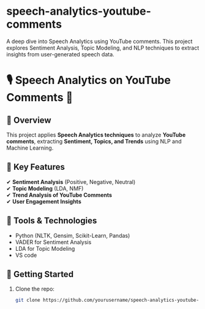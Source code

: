 # speech-analytics-youtube-comments
A deep dive into Speech Analytics using YouTube comments. This project explores Sentiment Analysis, Topic Modeling, and NLP techniques to extract insights from user-generated speech data.

# 🎙️ Speech Analytics on YouTube Comments 🚀

## 🔹 Overview
This project applies **Speech Analytics techniques** to analyze **YouTube comments**, extracting **Sentiment, Topics, and Trends** using NLP and Machine Learning.

## 🔹 Key Features
✔ **Sentiment Analysis** (Positive, Negative, Neutral)  
✔ **Topic Modeling** (LDA, NMF)  
✔ **Trend Analysis of YouTube Comments**  
✔ **User Engagement Insights**  

## 🔹 Tools & Technologies
- Python (NLTK, Gensim, Scikit-Learn, Pandas)
- VADER for Sentiment Analysis
- LDA for Topic Modeling
- VS code

## 🔹 Getting Started
1. Clone the repo:  
   ```bash
   git clone https://github.com/yourusername/speech-analytics-youtube-comments.git
